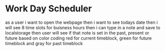 # Work Day Scheduler 
as a user i want to open the webpage 
then i want to see todays date
then i will see 8 time slots for buisness hours
then i can type in a note and save to localstorage 
then user will see if that note is set in the past, present or future based on color coding
red for current timeblock, green for future timeblock and gray for past timeblock
